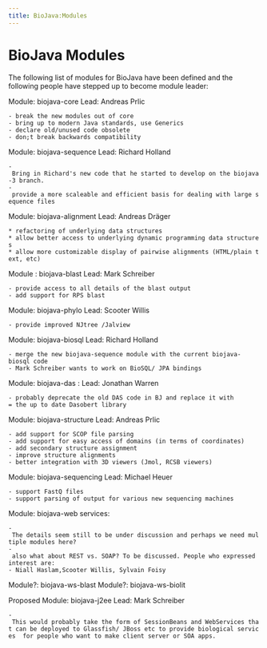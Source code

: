 ```yaml
---
title: BioJava:Modules
---
```


BioJava Modules
===============

The following list of modules for BioJava have been defined and the
following people have stepped up to become module leader:

Module: biojava-core Lead: Andreas Prlic

`- break the new modules out of core`  
`- bring up to modern Java standards, use Generics`  
`- declare old/unused code obsolete`  
`- don;t break backwards compatibility`

Module: biojava-sequence Lead: Richard Holland

`- Bring in Richard's new code that he started to develop on the biojava-3 branch.`  
`- provide a more scaleable and efficient basis for dealing with large sequence files`  

Module: biojava-alignment Lead: Andreas Dräger

`* refactoring of underlying data structures`  
`* allow better access to underlying dynamic programming data structures`  
`* allow more customizable display of pairwise alignments (HTML/plain text, etc)`

Module : biojava-blast Lead: Mark Schreiber

`- provide access to all details of the blast output`  
`- add support for RPS blast`

Module: biojava-phylo Lead: Scooter Willis

`- provide improved NJtree /Jalview`  

Module: biojava-biosql Lead: Richard Holland

`- merge the new biojava-sequence module with the current biojava-biosql code `  
`- Mark Schreiber wants to work on BioSQL/ JPA bindings`

Module: biojava-das : Lead: Jonathan Warren

`- probably deprecate the old DAS code in BJ and replace it with`  
`= the up to date Dasobert library`

Module: biojava-structure Lead: Andreas Prlic

`- add support for SCOP file parsing`  
`- add support for easy access of domains (in terms of coordinates)`  
`- add secondary structure assignment`  
`- improve structure alignments`  
`- better integration with 3D viewers (Jmol, RCSB viewers)`

Module: biojava-sequencing Lead: Michael Heuer

`- support FastQ files`  
`- support parsing of output for various new sequencing machines`

Module: biojava-web services:

`- The details seem still to be under discussion and perhaps we need multiple modules here?`  
`- also what about REST vs. SOAP? To be discussed. People who expressed interest are:`  
`- Niall Haslam,Scooter Willis, Sylvain Foisy`

Module?: biojava-ws-blast Module?: biojava-ws-biolit

Proposed Module: biojava-j2ee Lead: Mark Schreiber

`- This would probably take the form of SessionBeans and WebServices that can be deployed to Glassfish/ JBoss etc to provide biological services  for people who want to make client server or SOA apps.`
